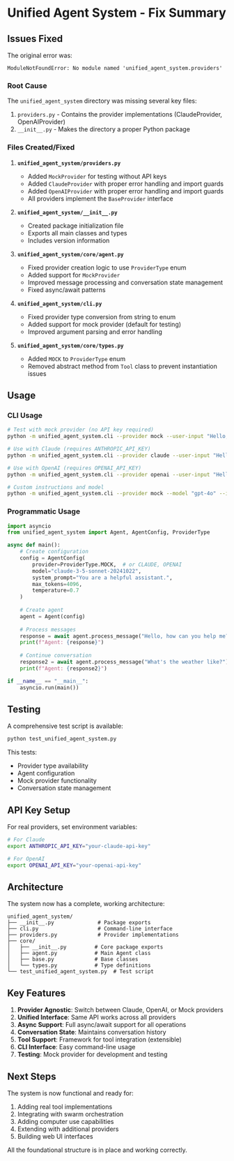 # Unified Agent System - Fix Summary

## Issues Fixed

The original error was:
```
ModuleNotFoundError: No module named 'unified_agent_system.providers'
```

### Root Cause
The `unified_agent_system` directory was missing several key files:
1. `providers.py` - Contains the provider implementations (ClaudeProvider, OpenAIProvider)
2. `__init__.py` - Makes the directory a proper Python package

### Files Created/Fixed

1. **`unified_agent_system/providers.py`**
   - Added `MockProvider` for testing without API keys
   - Added `ClaudeProvider` with proper error handling and import guards
   - Added `OpenAIProvider` with proper error handling and import guards
   - All providers implement the `BaseProvider` interface

2. **`unified_agent_system/__init__.py`**
   - Created package initialization file
   - Exports all main classes and types
   - Includes version information

3. **`unified_agent_system/core/agent.py`**
   - Fixed provider creation logic to use `ProviderType` enum
   - Added support for `MockProvider`
   - Improved message processing and conversation state management
   - Fixed async/await patterns

4. **`unified_agent_system/cli.py`**
   - Fixed provider type conversion from string to enum
   - Added support for mock provider (default for testing)
   - Improved argument parsing and error handling

5. **`unified_agent_system/core/types.py`**
   - Added `MOCK` to `ProviderType` enum
   - Removed abstract method from `Tool` class to prevent instantiation issues

## Usage

### CLI Usage

```bash
# Test with mock provider (no API key required)
python -m unified_agent_system.cli --provider mock --user-input "Hello, how are you?"

# Use with Claude (requires ANTHROPIC_API_KEY)
python -m unified_agent_system.cli --provider claude --user-input "Hello, how are you?"

# Use with OpenAI (requires OPENAI_API_KEY)
python -m unified_agent_system.cli --provider openai --user-input "Hello, how are you?"

# Custom instructions and model
python -m unified_agent_system.cli --provider mock --model "gpt-4o" --instructions "You are a coding assistant." --user-input "Help me write Python code"
```

### Programmatic Usage

```python
import asyncio
from unified_agent_system import Agent, AgentConfig, ProviderType

async def main():
    # Create configuration
    config = AgentConfig(
        provider=ProviderType.MOCK,  # or CLAUDE, OPENAI
        model="claude-3-5-sonnet-20241022",
        system_prompt="You are a helpful assistant.",
        max_tokens=4096,
        temperature=0.7
    )
    
    # Create agent
    agent = Agent(config)
    
    # Process messages
    response = await agent.process_message("Hello, how can you help me?")
    print(f"Agent: {response}")
    
    # Continue conversation
    response2 = await agent.process_message("What's the weather like?")
    print(f"Agent: {response2}")

if __name__ == "__main__":
    asyncio.run(main())
```

## Testing

A comprehensive test script is available:

```bash
python test_unified_agent_system.py
```

This tests:
- Provider type availability
- Agent configuration
- Mock provider functionality
- Conversation state management

## API Key Setup

For real providers, set environment variables:

```bash
# For Claude
export ANTHROPIC_API_KEY="your-claude-api-key"

# For OpenAI
export OPENAI_API_KEY="your-openai-api-key"
```

## Architecture

The system now has a complete, working architecture:

```
unified_agent_system/
├── __init__.py              # Package exports
├── cli.py                   # Command-line interface
├── providers.py             # Provider implementations
├── core/
│   ├── __init__.py         # Core package exports
│   ├── agent.py            # Main Agent class
│   ├── base.py             # Base classes
│   └── types.py            # Type definitions
└── test_unified_agent_system.py  # Test script
```

## Key Features

1. **Provider Agnostic**: Switch between Claude, OpenAI, or Mock providers
2. **Unified Interface**: Same API works across all providers
3. **Async Support**: Full async/await support for all operations
4. **Conversation State**: Maintains conversation history
5. **Tool Support**: Framework for tool integration (extensible)
6. **CLI Interface**: Easy command-line usage
7. **Testing**: Mock provider for development and testing

## Next Steps

The system is now functional and ready for:
1. Adding real tool implementations
2. Integrating with swarm orchestration
3. Adding computer use capabilities
4. Extending with additional providers
5. Building web UI interfaces

All the foundational structure is in place and working correctly.
